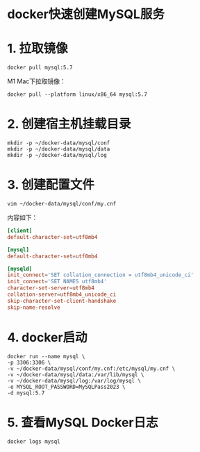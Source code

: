 # docker快速创建MySQL服务

# 1. 拉取镜像

```shell
docker pull mysql:5.7
```

M1 Mac下拉取镜像：

```shell
docker pull --platform linux/x86_64 mysql:5.7
```

# 2. 创建宿主机挂载目录

```shell
mkdir -p ~/docker-data/mysql/conf 
mkdir -p ~/docker-data/mysql/data
mkdir -p ~/docker-data/mysql/log
```

# 3. 创建配置文件

```shell
vim ~/docker-data/mysql/conf/my.cnf
```

内容如下：

```conf
[client]
default-character-set=utf8mb4

[mysql]
default-character-set=utf8mb4

[mysqld]
init_connect='SET collation_connection = utf8mb4_unicode_ci'
init_connect='SET NAMES utf8mb4'
character-set-server=utf8mb4
collation-server=utf8mb4_unicode_ci
skip-character-set-client-handshake
skip-name-resolve
```

# 4. docker启动

```shell
docker run --name mysql \
-p 3306:3306 \
-v ~/docker-data/mysql/conf/my.cnf:/etc/mysql/my.cnf \
-v ~/docker-data/mysql/data:/var/lib/mysql \
-v ~/docker-data/mysql/log:/var/log/mysql \
-e MYSQL_ROOT_PASSWORD=MySQLPass2023 \
-d mysql:5.7
```

# 5. 查看MySQL Docker日志

```shell
docker logs mysql
```

